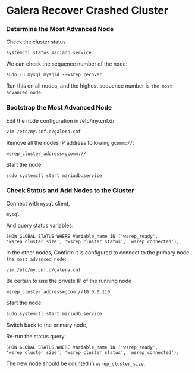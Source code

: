 
# Galera Recover Crashed Cluster

### Determine the Most Advanced Node

Check the cluster status
```
systemctl status mariadb.service
```
We can check the sequence number of the node:
```
sudo -u mysql mysqld --wsrep_recover
```
Run this on all nodes, and the highest sequence number is `the most advanced node`.

### Bootstrap the Most Advanced Node

Edit the node configuration in /etc/my.cnf.d/:
```
vim /etc/my.cnf.d/galera.cnf
```

Remove all the nodes IP address following `gcomm://`:
```
wsrep_cluster_address=gcomm://
```
Start the node:
```
sudo systemctl start mariadb.service
```
### Check Status and Add Nodes to the Cluster

Connect with `mysql` client,
```
mysql
```
And query status variables:
```
SHOW GLOBAL STATUS WHERE Variable_name IN ('wsrep_ready', 'wsrep_cluster_size', 'wsrep_cluster_status', 'wsrep_connected');
```
In the other nodes, Confirm it is configured to connect to the primary node `the most advanced node`:
```
vim /etc/my.cnf.d/galera.cnf
```

Be certain to use the private IP of the running node
```
wsrep_cluster_address=gcom://10.0.0.110
```
Start the node:
```
sudo systemctl start mariadb.service
```

Switch back to the primary node, 

Re-run the status query:
```
SHOW GLOBAL STATUS WHERE Variable_name IN ('wsrep_ready', 'wsrep_cluster_size', 'wsrep_cluster_status', 'wsrep_connected');
```
The new node should be counted in `wsrep_cluster_size`.